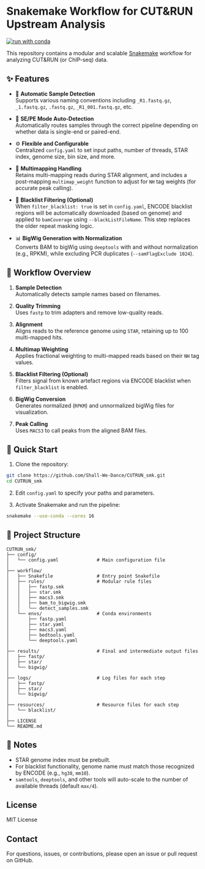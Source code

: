 # Snakemake Workflow for CUT&RUN Upstream Analysis

[![run with conda](http://img.shields.io/badge/run%20with-conda-3EB049?labelColor=000000&logo=anaconda)](https://docs.conda.io/en/latest/)

This repository contains a modular and scalable [Snakemake](https://github.com/snakemake/snakemake) workflow for analyzing CUT&RUN (or ChIP-seq) data.

## ✨ Features

- 🧠 **Automatic Sample Detection**  
  Supports various naming conventions including `_R1.fastq.gz`, `_1.fastq.gz`, `.fastq.gz`, `_R1_001.fastq.gz`, etc.

- 🔁 **SE/PE Mode Auto-Detection**  
  Automatically routes samples through the correct pipeline depending on whether data is single-end or paired-end.

- ⚙️ **Flexible and Configurable**  
  Centralized `config.yaml` to set input paths, number of threads, STAR index, genome size, bin size, and more.

- 🧬 **Multimapping Handling**  
  Retains multi-mapping reads during STAR alignment, and includes a post-mapping `multimap_weight` function to adjust for `NH` tag weights (for accurate peak calling).

- 🚫 **Blacklist Filtering (Optional)**  
  When `filter_blacklist: true` is set in `config.yaml`, ENCODE blacklist regions will be automatically downloaded (based on genome) and applied to `bamCoverage` using `--blackListFileName`. This step replaces the older repeat masking logic.

- 📊 **BigWig Generation with Normalization**  
  Converts BAM to bigWig using `deeptools` with and without normalization (e.g., RPKM), while excluding PCR duplicates (`--samFlagExclude 1024`).

## 🧬 Workflow Overview

1. **Sample Detection**  
   Automatically detects sample names based on filenames.

2. **Quality Trimming**  
   Uses `fastp` to trim adapters and remove low-quality reads.

3. **Alignment**  
   Aligns reads to the reference genome using `STAR`, retaining up to 100 multi-mapped hits.

4. **Multimap Weighting**  
   Applies fractional weighting to multi-mapped reads based on their `NH` tag values.

5. **Blacklist Filtering (Optional)**  
   Filters signal from known artefact regions via ENCODE blacklist when `filter_blacklist` is enabled.

6. **BigWig Conversion**  
   Generates normalized (`RPKM`) and unnormalized bigWig files for visualization.

7. **Peak Calling**  
   Uses `MACS3` to call peaks from the aligned BAM files. 

## 🚀 Quick Start

1. Clone the repository:

```bash
git clone https://github.com/Shall-We-Dance/CUTRUN_smk.git
cd CUTRUN_smk
```

2. Edit `config.yaml` to specify your paths and parameters.

3. Activate Snakemake and run the pipeline:

```bash
snakemake --use-conda --cores 16
```

## 📁 Project Structure

```
CUTRUN_smk/
├── config/
│   └── config.yaml              # Main configuration file
│
├── workflow/
│   ├── Snakefile                # Entry point Snakefile
│   ├── rules/                   # Modular rule files
│   │   ├── fastp.smk
│   │   ├── star.smk
│   │   ├── macs3.smk
│   │   ├── bam_to_bigwig.smk
│   │   └── detect_samples.smk
│   └── envs/                    # Conda environments
│       ├── fastp.yaml
│       ├── star.yaml
│       ├── macs3.yaml
│       ├── bedtools.yaml
│       └── deeptools.yaml
│
├── results/                     # Final and intermediate output files
│   ├── fastp/
│   ├── star/
│   └── bigwig/
│
├── logs/                        # Log files for each step
│   ├── fastp/
│   ├── star/
│   └── bigwig/
│
├── resources/                   # Resource files for each step
│   └── blacklist/
│
├── LICENSE
└── README.md
```

## 📝 Notes

* STAR genome index must be prebuilt.
* For blacklist functionality, genome name must match those recognized by ENCODE (e.g., `hg38`, `mm10`).
* `samtools`, `deeptools`, and other tools will auto-scale to the number of available threads (default `max/4`).

## License

MIT License

## Contact

For questions, issues, or contributions, please open an issue or pull request on GitHub.
